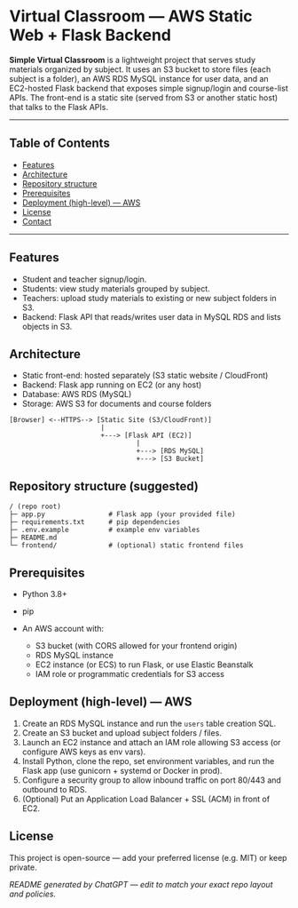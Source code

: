 # Virtual Classroom — AWS Static Web + Flask Backend

**Simple Virtual Classroom** is a lightweight project that serves study materials organized by subject. It uses an S3 bucket to store files (each subject is a folder), an AWS RDS MySQL instance for user data, and an EC2-hosted Flask backend that exposes simple signup/login and course-list APIs. The front-end is a static site (served from S3 or another static host) that talks to the Flask APIs.

---

## Table of Contents

* [Features](#features)
* [Architecture](#architecture)
* [Repository structure](#repository-structure)
* [Prerequisites](#prerequisites)
* [Deployment (high-level) — AWS](#deployment-high-level--aws)
* [License](#license)
* [Contact](#contact)

---

## Features

* Student and teacher signup/login.
* Students: view study materials grouped by subject.
* Teachers: upload study materials to existing or new subject folders in S3.
* Backend: Flask API that reads/writes user data in MySQL RDS and lists objects in S3.

## Architecture

* Static front-end: hosted separately (S3 static website / CloudFront)
* Backend: Flask app running on EC2 (or any host)
* Database: AWS RDS (MySQL)
* Storage: AWS S3 for documents and course folders

```
[Browser] <--HTTPS--> [Static Site (S3/CloudFront)]
                       |                    
                       +---> [Flask API (EC2)]
                                |
                                +---> [RDS MySQL]
                                +---> [S3 Bucket]
```

## Repository structure (suggested)

```
/ (repo root)
├─ app.py                # Flask app (your provided file)
├─ requirements.txt      # pip dependencies
├─ .env.example          # example env variables
├─ README.md
└─ frontend/             # (optional) static frontend files
```

## Prerequisites

* Python 3.8+
* pip
* An AWS account with:

  * S3 bucket (with CORS allowed for your frontend origin)
  * RDS MySQL instance
  * EC2 instance (or ECS) to run Flask, or use Elastic Beanstalk
  * IAM role or programmatic credentials for S3 access

## Deployment (high-level) — AWS

1. Create an RDS MySQL instance and run the `users` table creation SQL.
2. Create an S3 bucket and upload subject folders / files.
3. Launch an EC2 instance and attach an IAM role allowing S3 access (or configure AWS keys as env vars).
4. Install Python, clone the repo, set environment variables, and run the Flask app (use gunicorn + systemd or Docker in prod).
5. Configure a security group to allow inbound traffic on port 80/443 and outbound to RDS.
6. (Optional) Put an Application Load Balancer + SSL (ACM) in front of EC2.

## License

This project is open-source — add your preferred license (e.g. MIT) or keep private.

*README generated by ChatGPT — edit to match your exact repo layout and policies.*
